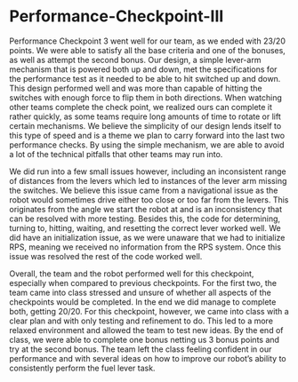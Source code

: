 # Performance-Checkpoint-III #
Performance Checkpoint 3 went well for our team, as we ended with 23/20 points. We were able to satisfy all the base criteria and one of the bonuses, as well as attempt the second bonus. Our design, a simple lever-arm mechanism that is powered both up and down, met the specifications for the performance test as it needed to be able to hit switched up and down. This design performed well and was more than capable of hitting the switches with enough force to flip them in both directions. When watching other teams complete the check point, we realized ours can complete it rather quickly, as some teams require long amounts of time to rotate or lift certain mechanisms. We believe the simplicity of our design lends itself to this type of speed and is a theme we plan to carry forward into the last two performance checks. By using the simple mechanism, we are able to avoid a lot of the technical pitfalls that other teams may run into.

We did run into a few small issues however, including an inconsistent range of distances from the levers which led to instances of the lever arm missing the switches. We believe this issue came from a navigational issue as the robot would sometimes drive either too close or too far from the levers. This originates from the angle we start the robot at and is an inconsistency that can be resolved with more testing. Besides this, the code for determining, turning to, hitting, waiting, and resetting the correct lever worked well. We did have an initialization issue, as we were unaware that we had to initialize RPS, meaning we received no information from the RPS system. Once this issue was resolved the rest of the code worked well.

Overall, the team and the robot performed well for this checkpoint, especially when compared to previous checkpoints. For the first two, the team came into class stressed and unsure of whether all aspects of the checkpoints would be completed. In the end we did manage to complete both, getting 20/20. For this checkpoint, however, we came into class with a clear plan and with only testing and refinement to do. This led to a more relaxed environment and allowed the team to test new ideas. By the end of class, we were able to complete one bonus netting us 3 bonus points and try at the second bonus. The team left the class feeling confident in our performance and with several ideas on how to improve our robot’s ability to consistently perform the fuel lever task.
